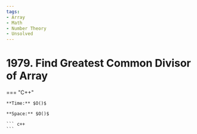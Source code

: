 ```yaml
---
tags:
- Array
- Math
- Number Theory
- Unsolved
---
```



# 1979. Find Greatest Common Divisor of Array

=== "C++"

    **Time:** $O()$

    **Space:** $O()$

    ``` c++
    ```